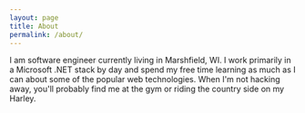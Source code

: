 ```yaml
---
layout: page
title: About
permalink: /about/
---
```


I am software engineer currently living in Marshfield, WI. I work primarily in a Microsoft .NET stack by day and spend my free time learning as much as I can about some of the popular web technologies. When I'm not hacking away, you'll probably find me at the gym or riding the country side on my Harley.